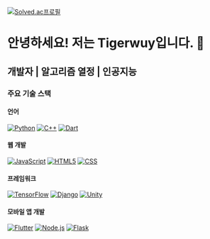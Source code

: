 [![Solved.ac프로필](http://mazassumnida.wtf/api/v2/generate_badge?boj=tigerwuy)](https://solved.ac/tigerwuy)

# 안녕하세요! 저는 Tigerwuy입니다. 👋
## 개발자 | 알고리즘 열정 | 인공지능

### 주요 기술 스택
#### 언어
[![Python](https://img.shields.io/badge/Python-3766AB?style=flat-square&logo=Python&logoColor=white)](https://www.python.org/)
[![C++](https://img.shields.io/badge/C%2B%2B-00599C?style=flat-square&logo=C%2B%2B&logoColor=white)](https://isocpp.org/)
[![Dart](https://img.shields.io/badge/Dart-0175C2?style=flat-square&logo=Dart&logoColor=white)](https://dart.dev/)

#### 웹 개발
[![JavaScript](https://img.shields.io/badge/JavaScript-7DF1E?style=flat-square&logo=JavaScript&logoColor=white)](https://developer.mozilla.org/en-US/docs/Web/JavaScript)
[![HTML5](https://img.shields.io/badge/HTML5-E34F26?style=flat-square&logo=HTML5&logoColor=white)](https://developer.mozilla.org/en-US/docs/Web/HTML)
[![CSS](https://img.shields.io/badge/CSS-1572B6?style=flat-square&logo=CSS&logoColor=white)](https://developer.mozilla.org/en-US/docs/Web/CSS)

#### 프레임워크
[![TensorFlow](https://img.shields.io/badge/TensorFlow-FF6F00?style=flat-square&logo=TensorFlow&logoColor=white)](https://www.tensorflow.org/)
[![Django](https://img.shields.io/badge/Django-092E20?style=flat-square&logo=Django&logoColor=white)](https://www.djangoproject.com/)
[![Unity](https://img.shields.io/badge/Unity-100000?style=flat-square&logo=unity&logoColor=white)](https://unity.com/)

#### 모바일 앱 개발
[![Flutter](https://img.shields.io/badge/Flutter-02569B?style=flat-square&logo=flutter&logoColor=white)](https://flutter.dev/)
[![Node.js](https://img.shields.io/badge/Node.js-339933?style=flat-square&logo=Node.js&logoColor=white)](https://nodejs.org/)
[![Flask](https://img.shields.io/badge/Flask-000000?style=flat-square&logo=Flask&logoColor=white)](https://flask.palletsprojects.com/)

<!-- ### 프로젝트 및 활동
- **프로젝트 1**: 프로젝트 설명을 간략하게 작성하세요. (사용된 기술 등)
- **프로젝트 2**: 프로젝트 설명을 간략하게 작성하세요. (사용된 기술 등)

### 연락하기
- 이메일: example@example.com
- 블로그: [example.com](https://example.com)
- 링크드인: [Linkedin](https://www.linkedin.com/in/yourname) -->

